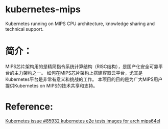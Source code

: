 # kubernetes-mips
Kubernetes running on MIPS CPU architecture, knowledge sharing and technical support.

# 简介：
MIPS芯片架构用的是精简指令系统计算结构（RISC结构），是国产化安全可靠平台的主力架构之一。 如何在MIPS芯片架构上搭建容器云平台，尤其是Kubernetes平台是非常有意义和挑战的工作。 本项目的目的是为广大MIPS用户提供Kubernetes on MIPS的技术共享和支持。

# Reference:
[Kubernetes issue #85932 kubernetes e2e tests images for arch mips64el](https://github.com/kubernetes/kubernetes/issues/85932)
